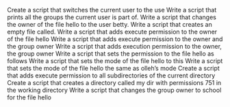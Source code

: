 Create a script that switches the current user to the use
Write a script that prints all the groups the current user is part of.
Write a script that changes the owner of the file hello to the user betty.
Write a script that creates an empty file called.
Write a script that adds execute permission to the owner of the file hello
Write a script that adds execute permission to the owner and the group owner
Write a script that adds execution permission to the owner, the group owner
Write a script that sets the permission to the file hello as follows
Write a script that sets the mode of the file hello to this
Write a script that sets the mode of the file hello the same as olleh’s mode
Create a script that adds execute permission to all subdirectories of the current directory
Create a script that creates a directory called my dir with permissions 751 in the working directory
Write a script that changes the group owner to school for the file hello
